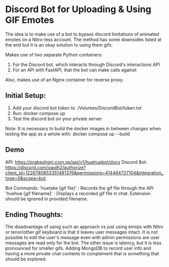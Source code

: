 # Discord Bot for Uploading & Using GIF Emotes
The idea is to make use of a bot to bypass discord limitations of animated emotes on a Nitro-less account.
The method has some downsides listed at the end but it is an okay solution to using them gifs.

Makes use of two separate Python containers:
1. For the Discord bot, which interacts through Discord's interactions API
2. For an API with FastAPI, that the bot can make calls against

Also, makes use of an Nginx container for reverse proxy.

## Initial Setup:
1. Add your discord bot token to ./Volumes/DiscordBot/token.txt
2. Run: docker compose up
3. Test the discord bot on your private server

Note:
It is necessary to build the docker images in between changes when testing the app as a whole with: 
docker compose up --build

## Demo 
API: https://prabeshgiri.com.np/api/v1/huehuebot/docs
Discord Bot: https://discord.com/oauth2/authorize?client_id=1226780853351481376&permissions=414464727104&integration_type=0&scope=bot

Bot Commands:
'huetake [gif file]' : Records the gif file through the API
'huehue [gif filename]' : Displays a recorded gif file in chat. Extension should be ignored in provided filename.

## Ending Thoughts:
The disadvantage of using such an approach vs just using emojis with Nitro or tenor/other gif keyboard is that it leaves user messages intact.
It is not possible to edit the user's message even with admin permissions are user messages are read only for the bot.
The other issue is latency, but it is less pronounced for smaller gifs.
Adding MongoDB to record user info and having a more private chat contexts to complement that is something that should be explored.
